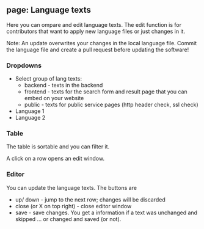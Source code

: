 ## page: Language texts

Here you can ompare and edit language texts.
The edit function is for contributors that want to apply new language files or just changes in it.

Note: An update overwrites your changes in the local language file. Commit the language file and create a pull request before updating the software!

### Dropdowns

* Select group of lang texts:
  * backend - texts in the backend
  * frontend - texts for the search form and result page that you can embed on your website
  * public - texts for public service pages (http header check, ssl check)
* Language 1
* Language 2

### Table

The table is sortable and you can filter it.

A click on a row opens an edit window.

### Editor

You can update the language texts. The buttons are

* up/ down - jump to the next row; changes will be discarded
* close (or X on top right) - close editor window
* save - save changes. You get a information if a text was unchanged and skipped ... or changed and saved (or not).
